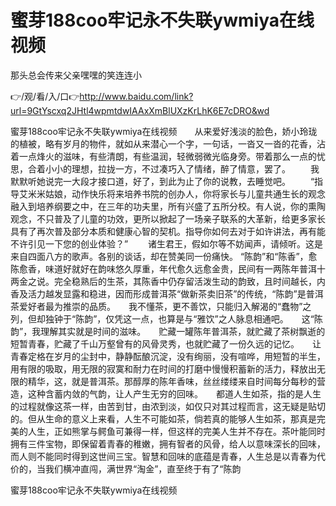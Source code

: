 # 蜜芽188coo牢记永不失联ywmiya在线视频
那头总会传来父亲嘿嘿的笑连连小

👉/观/看/入/口👉http://www.baidu.com/link?url=9GtYscxq2JHtl4wpmtdwIAAxXmBlUXzKrLhK6E7cDRO&wd

蜜芽188coo牢记永不失联ywmiya在线视频　　从来爱好浅淡的脸色，娇小玲珑的植被，略有岁月的物件，就如从来潜心一个字，一句话，一沓又一沓的花香，沾着一点烽火的滋味，有些清朗，有些温润，轻微弱微光临身旁。带着那么一点的忧思，合着小小的理想，拉拢一方，不过凑巧入了情绪，醉了情意，罢了。
　　我默默听她说完一大段才接口道，好了，到此为止了你的说教，去睡觉吧。
　　“指导艾米米姑娘，动作快乐将来培养书院的创办人，你将家长与儿童共通生长的观念融入到培养纲要之中，在三年的功夫里，所有兴盛了五所分校。有人说，你的熏陶观念，不只普及了儿童的功效，更所以掀起了一场亲子联系的大革新，给更多家长具有了再次普及部分本质和健康心智的契机。指导你如何去对于如许讲法，再有能不许引见一下您的创业体验？”
　　诸生君王，假如尔等不妨闻声，请倾听。这是来自四面八方的歌声。各别的谈话，却在赞美同一份痛快。
“陈韵”和“陈香”，愈陈愈香，味道好就好在韵味悠久厚重，年代愈久远愈金贵，民间有一两陈年普洱十两金之说。完全稳熟后的生茶，其陈香中仍存留活泼生动的韵致，且时间越长，内香及活力越发显露和稳进，因而形成普洱茶“做新茶卖旧茶”的传统，“陈韵”是普洱茶爱好者最为推崇的品质。　　我不懂茶，更不善饮，只能归入解渴的“蠢物”之列，但却独钟于“陈韵”，仅凭这一点，也算是与“雅饮”之人脉息相通吧。　　这“陈韵”，我理解其实就是时间的滋味。　　贮藏一罐陈年普洱茶，就贮藏了茶树飘逝的短暂青春，贮藏了千山万壑曾有的风骨灵秀，也就贮藏了一份久远的记忆。　　让青春定格在岁月的尘封中，静静酝酿沉淀，没有绚丽，没有喧哗，用短暂的半生，用有限的吸取，用无限的寂寞和耐力在时间的打磨中慢慢积蓄新的活力，释放出无限的精华，这，就是普洱茶。那醇厚的陈年香味，丝丝缕缕来自时间每分每秒的营造，这种含蓄内敛的气韵，让人产生无穷的回味。　　都道人生如茶，指的是人生的过程就像这茶一样，由苦到甘，由浓到淡，如仅只对其过程而言，这无疑是贴切的。但从生命的意义上来看，人生不可能如茶，倘若真的能够人生如茶，那真是完美的人生，正如熊掌与鳄鱼可兼得一样，但这样的完美人生并不存在。茶叶能同时拥有三件宝物，即保留着青春的稚嫩，拥有智者的风骨，给人以意味深长的回味，而人则不能同时得到这世间三宝。智慧和回味的底蕴是青春，人生总是以青春为代价的，当我们横冲直闯，满世界“淘金”，直至终于有了“陈韵

蜜芽188coo牢记永不失联ywmiya在线视频
